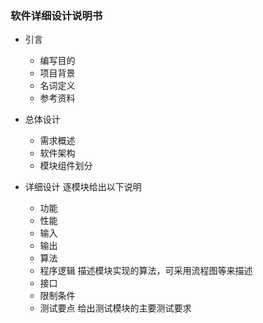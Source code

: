 ### 软件详细设计说明书

- 引言
    - 编写目的
    - 项目背景
    - 名词定义
    - 参考资料

- 总体设计
    - 需求概述
    - 软件架构
    - 模块组件划分

- 详细设计
    逐模块给出以下说明
    - 功能
    - 性能
    - 输入
    - 输出
    - 算法
    - 程序逻辑
        描述模块实现的算法，可采用流程图等来描述
    - 接口
    - 限制条件
    - 测试要点
    给出测试模块的主要测试要求